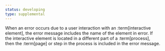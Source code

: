 ```yaml
---
status: developing
type: supplemental
---
```


When an error occurs due to a user interaction with an :term[interactive element], the error message includes the name of the element in error. If the interactive element is located in a different part of a :term[process], then the :term[page] or step in the process is included in the error message.